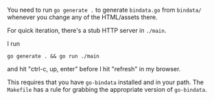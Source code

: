 You need to run `go generate .` to generate `bindata.go` from
`bindata/` whenever you change any of the HTML/assets there.

For quick iteration, there's a stub HTTP server in `./main`.

I run

    go generate . && go run ./main

and hit "ctrl-c, up, enter" before I hit "refresh" in my browser.

This requires that you have `go-bindata` installed and in your path.
The `Makefile` has a rule for grabbing the appropriate version of
`go-bindata`.

